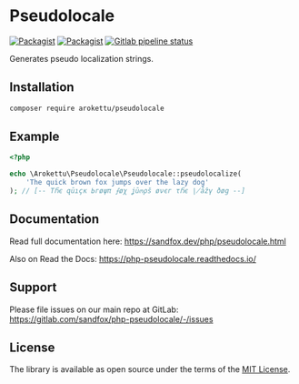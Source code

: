 # Pseudolocale

[![Packagist](https://img.shields.io/packagist/v/arokettu/pseudolocale.svg?style=flat-square)](https://packagist.org/packages/sandfoxme/torrent-file)
[![Packagist](https://img.shields.io/packagist/l/arokettu/pseudolocale.svg?style=flat-square)](https://opensource.org/licenses/MIT)
[![Gitlab pipeline status](https://img.shields.io/gitlab/pipeline/sandfox/php-pseudolocale/master.svg?style=flat-square)](https://gitlab.com/sandfox/php-pseudolocale/-/pipelines)

Generates pseudo localization strings.

## Installation

```bash
composer require arokettu/pseudolocale
```

## Example

```php
<?php

echo \Arokettu\Pseudolocale\Pseudolocale::pseudolocalize(
    'The quick brown fox jumps over the lazy dog'
); // [-- TႬє զūıçк Ьгøψπ ⨍øχ ʝūოρš øνєг τႬє ∤åẑγ ðøց --]
```

## Documentation

Read full documentation here: <https://sandfox.dev/php/pseudolocale.html>

Also on Read the Docs: <https://php-pseudolocale.readthedocs.io/>

## Support

Please file issues on our main repo at GitLab: <https://gitlab.com/sandfox/php-pseudolocale/-/issues>

## License

The library is available as open source under the terms of the [MIT License].

[MIT License]:  https://opensource.org/licenses/MIT
